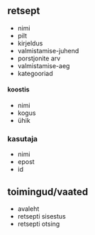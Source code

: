 
## retsept
- nimi
- pilt
- kirjeldus
- valmistamise-juhend
- porstjonite arv
- valmistamise-aeg
- kategooriad

#### koostis
- nimi
- kogus
- ühik

### kasutaja
- nimi
- epost
- id

## toimingud/vaated
- avaleht
- retsepti sisestus
- retsepti otsing
